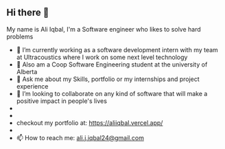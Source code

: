 ## Hi there 👋

My name is Ali Iqbal, I'm a Software engineer who likes to solve hard problems

- 🔭 I’m currently working as a software development intern with my team at Ultracoustics where I work on some next level technology
- 🌱 Also am a Coop Software Engineering student at the university of Alberta
- 💬 Ask me about my Skills, portfolio or my internships and project experience
- 👯 I’m looking to collaborate on any kind of software that will make a positive impact in people's lives
- 
-
- checkout my portfolio at: https://aliiqbal.vercel.app/
-
- 📫 How to reach me: ali.j.iqbal24@gmail.com 
<!--
**aliiqbal24/aliiqbal24** is a ✨ _special_ ✨ repository because its `README.md` (this file) appears on your GitHub profile.
